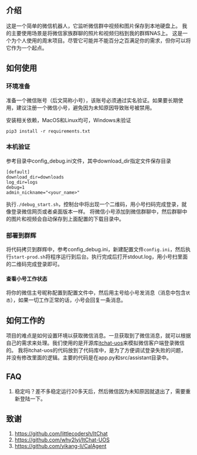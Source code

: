 ## 介绍

这是一个简单的微信机器人，它监听微信群中视频和图片保存到本地硬盘上。 我的主要使用场景是将微信家族群聊的照片和视频归档到我的群辉NAS上。
这是一个为个人使用的周末项目。尽管它可能并不能百分之百满足你的需求，但你可以将它作为一个起点。

## 如何使用
### 环境准备
准备一个微信账号（后文简称小号），该账号必须通过实名验证。如果要长期使用，建议注册一个微信小号，避免因为未知原因导致账号被禁用。

安装相关依赖，MacOS和Linux均可，Windows未验证

```shell
pip3 install -r requirements.txt
```

### 本机验证

参考目录中config_debug.ini文件，其中download_dir指定文件保存目录

```shell
[default]
download_dir=downloads
log_dir=logs
debug=1
admin_nickname="<your_name>"
```

执行`./debug_start.sh`，控制台中将出现一个二维码，用小号扫码完成登录，就像登录微信网页或者桌面版本一样。 将微信小号添加到微信群聊中，然后群聊中的图片和视频会自动保存到上面配置的下载目录中。

### 部署到群辉
将代码拷贝到群辉中，参考config_debug.ini，新建配置文件`config.ini`，然后执行`start-prod.sh`将程序运行到后台。执行完成后打开stdout.log，用小号扫里面的二维码完成登录即可。

#### 查看小号工作状态

将你的微信主号昵称配置到配置文件中，然后用主号给小号发消息（消息中包含`状态`），如果一切工作正常的话，小号会回复一条消息。

## 如何工作的
项目的难点是如何设置环境以获取微信消息。一旦获取到了微信消息，就可以根据自己的需求来处理。我们使用的是开源库[itchat-uos](https://github.com/why2lyj/ItChat-UOS)来模拟微信客户端登录微信的。
我将itchat-uos的代码放到了代码库中，是为了方便调试登录失败的问题，并没有修改里面的逻辑。主要的代码是在app.py和src/assistant目录中。

## FAQ
1. 稳定吗？差不多稳定运行20多天后，然后微信因为未知原因就退出了，需要重新登陆一下。

## 致谢
1. https://github.com/littlecodersh/ItChat
2. https://github.com/why2lyj/ItChat-UOS
3. https://github.com/yikang-li/CalAgent